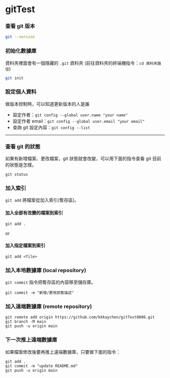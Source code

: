 # gitTest

### 查看 git 版本
```bash
git --version
```

### 初始化數據庫
資料夾裡面會有一個隱藏的 `.git` 資料夾 (前往資料夾的終端機指令：`cd 資料夾路徑`)
```bash
git init
```

### 設定個人資料
做版本控制時，可以知道更新版本的人是誰

-   設定作者：`git config --global user.name "your name"`
-   設定作者 email：`git config --global user.email "your email"`
-   查詢 git 設定內容：`git config --list`

---
### 查看 git 的狀態
如果有新增檔案、更改檔案，git 狀態就會改變，可以用下面的指令查看 git 目前的狀態是怎樣。

```shell
git status
```

### 加入索引

`git add` 將檔案從加入索引(暫存區)。

#### 加入全部有改變的檔案到索引
```shell
git add .
```

or

#### 加入指定檔案到索引
```shell
git add <file>
```


### 加入本地數據庫 (local repository)
`git commit` 指令把暫存區的內容移至儲存庫。

```shell
git commit -m "新增/更改狀態描述"
```


### 加入遠端數據庫 (remote repository)
```shell
git remote add origin https://github.com/kkkaychen/gitTest0806.git
git branch -M main
git push -u origin main
```

### 下一次推上遠端數據庫

如果檔案修改後要再推上遠端數據庫，只要做下面的指令：

```shell
git add .
git commit -m "update README.md"
git push -u origin main
```